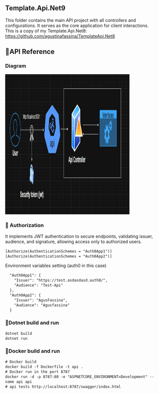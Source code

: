 ## Template.Api.Net9
This folder contains the main API project with all controllers and configurations. It serves as the core application for client interactions.<br>
This is a copy of my Template.Api.Net8: https://github.com/agustinafassina/TemplateApi.Net8

## 📄API Reference
### Diagram 
<img src="api-diagram.png" alt="Logo del proyecto" width="400" height="450">

### 🔐 Authorization
It implements JWT authentication to secure endpoints, validating issuer, audience, and signature, allowing access only to authorized users.
```
[Authorize(AuthenticationSchemes = "Auth0App1")]
[Authorize(AuthenticationSchemes = "Auth0App2")]
```
Environment variables setting (auth0 in this case)
```
  "Auth0App1": {
    "Issuer": "https://test.asdasdasd.auth0/",
    "Audience": "Test-Api"
  },
  "Auth0App2": {
    "Issuer": "AgusFassina",
    "Audience": "Agusfassina"
  }
```

### 🚀Dotnet build and run
```
dotnet build
dotnet run
```

### 🚀Docker build and run

```
# Docker build
docker build -f Dockerfile -t api .
# Docker run in the port 8787
docker run -d -p 8787:80 -e "ASPNETCORE_ENVIRONMENT=Development" --name api api
# api tests http://localhost:8787/swagger/index.html
```


